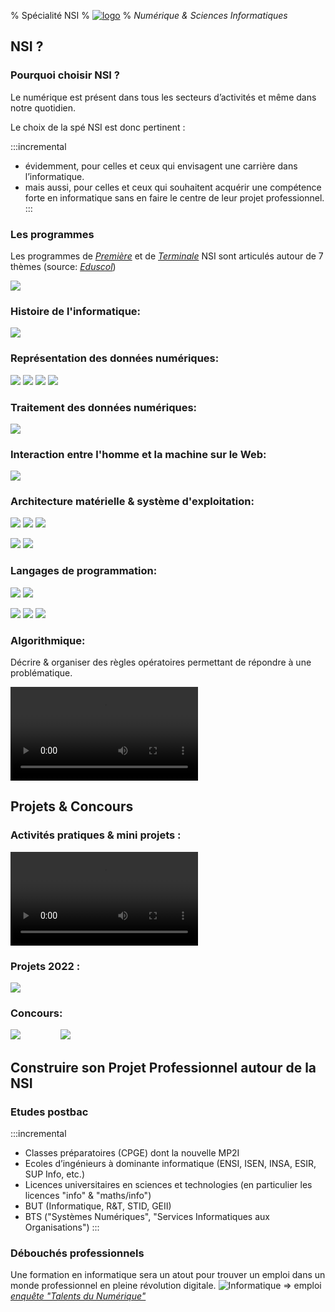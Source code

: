 % Spécialité NSI
% [![](IMAGES/logo-lamo.png "logo")](https://julliot.etab.ac-caen.fr/)
% _Numérique & Sciences Informatiques_

## NSI ?

### Pourquoi choisir NSI ?

Le numérique est présent dans tous les secteurs d’activités et même dans notre quotidien.

Le choix de la spé NSI est donc pertinent :

:::incremental
* évidemment, pour celles et ceux qui envisagent une carrière dans l’informatique.
* mais aussi, pour celles et ceux qui souhaitent acquérir une compétence forte en informatique sans en faire le centre de leur projet professionnel.
:::

### Les programmes

Les programmes de [_Première_](PDF/programme1ere.pdf) et de [_Terminale_](PDF/programmeTerm.pdf) NSI sont articulés autour de 7 thèmes \(source: [_Eduscol_](https://eduscol.education.fr/2068/programmes-et-ressources-en-numerique-et-sciences-informatiques-voie-g)\)

![](IMAGES/7themes2.png)

### Histoire de l'informatique:

[![](IMAGES/histoire-du-numerique2.jpg)](http://francoisehalper.fr/histoire-de-l-ia/les-grands-noms-de-lhistoire-digitale/)

### Représentation des données numériques:

![](IMAGES/unicode.jpg) ![](IMAGES/unicode.png) 
![](IMAGES/photo-oeil.png) ![](IMAGES/oeil-codage.png)

### Traitement des données numériques:	

![](IMAGES/DataJSON.jpg)

### Interaction entre l'homme et la machine sur le Web:
	
![](IMAGES/schema-requete-http.png)
	
### Architecture matérielle & système d'exploitation:

![](IMAGES/microprocesseur.png) ![](IMAGES/arduino.png) ![](IMAGES/raspberry.png)

![](IMAGES/microsoft.png) ![](IMAGES/linux.png)
		
### Langages de programmation:

![](IMAGES/python.png) ![](IMAGES/SQLite.png) 

![](IMAGES/html.png)  ![](IMAGES/css.png)  ![](IMAGES/js.png)
	
### Algorithmique:
	
Décrire & organiser des règles opératoires permettant de répondre à une problématique.

![](VIDEOS/exploration-labyrinthe.mp4)





## Projets & Concours

###  Activités pratiques & mini projets : 

![](VIDEOS/Presentation_NSI.mp4)

### Projets 2022 : 

![](IMAGES/projets.png) 

### Concours: 

[![](IMAGES/prologin.svg.png)](https://prologin.org/) &emsp;&emsp;&emsp;&emsp; [![](IMAGES/Concours-tropheesNSI.JPG)](https://trophees-nsi.fr/)





## Construire son Projet Professionnel autour de la NSI

### Etudes  postbac 

:::incremental
* Classes préparatoires (CPGE) dont la nouvelle MP2I
* Ecoles d’ingénieurs à dominante informatique (ENSI, ISEN, INSA, ESIR, SUP Info, etc.) 
* Licences universitaires en sciences et technologies (en particulier les licences "info" & "maths/info")
* BUT (Informatique, R&T, STID, GEII)
* BTS ("Systèmes Numériques", "Services Informatiques aux Organisations")
:::

### Débouchés professionnels

Une formation en informatique sera un atout pour trouver un emploi dans un monde professionnel en pleine révolution digitale.
![](IMAGES/débouchés.jpg "Informatique => emploi")
<br>[_enquête "Talents du Numérique"_](PDF/enquete-formation-emploi-2020-infographie-direct-du-16-02-21-2535.pdf)



